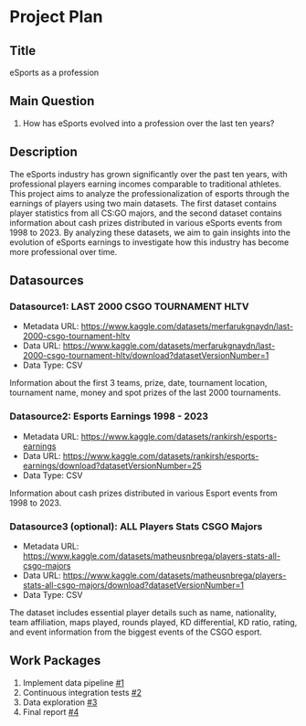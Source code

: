 # Project Plan

## Title

eSports as a profession

## Main Question

1. How has eSports evolved into a profession over the last ten years?

## Description

The eSports industry has grown significantly over the past ten years, with professional players earning incomes comparable to traditional athletes. This project aims to analyze the professionalization of esports through the earnings of players using two main datasets. The first dataset contains player statistics from all CS:GO majors, and the second dataset contains information about cash prizes distributed in various eSports events from 1998 to 2023. By analyzing these datasets, we aim to gain insights into the evolution of eSports earnings to investigate how this industry has become more professional over time.

## Datasources

<!-- Describe each datasources you plan to use in a section. Use the prefic "DatasourceX" where X is the id of the datasource. -->

### Datasource1: LAST 2000 CSGO TOURNAMENT HLTV
* Metadata URL: https://www.kaggle.com/datasets/merfarukgnaydn/last-2000-csgo-tournament-hltv
* Data URL: https://www.kaggle.com/datasets/merfarukgnaydn/last-2000-csgo-tournament-hltv/download?datasetVersionNumber=1
* Data Type: CSV

 Information about the first 3 teams, prize, date, tournament location, tournament name, money and spot prizes of the last 2000 tournaments.

### Datasource2: Esports Earnings 1998 - 2023
* Metadata URL: https://www.kaggle.com/datasets/rankirsh/esports-earnings
* Data URL: https://www.kaggle.com/datasets/rankirsh/esports-earnings/download?datasetVersionNumber=25
* Data Type: CSV

Information about cash prizes distributed in various Esport events from 1998 to 2023.

### Datasource3 (optional): ALL Players Stats CSGO Majors
* Metadata URL: https://www.kaggle.com/datasets/matheusnbrega/players-stats-all-csgo-majors
* Data URL: https://www.kaggle.com/datasets/matheusnbrega/players-stats-all-csgo-majors/download?datasetVersionNumber=1
* Data Type: CSV

The dataset includes essential player details such as name, nationality, team affiliation, maps played, rounds played, KD differential, KD ratio, rating, and event information from the biggest events of the CSGO esport.

## Work Packages

<!-- List of work packages ordered sequentially, each pointing to an issue with more details. -->

1. Implement data pipeline [#1][i1]
2. Continuous integration tests [#2][i2]
3. Data exploration [#3][i3]
4. Final report [#4][i4]

[i1]: https://github.com/egzoshift/made-template/issues/2
[i2]: https://github.com/egzoshift/made-template/issues/3
[i3]: https://github.com/egzoshift/made-template/issues/4
[i4]: https://github.com/egzoshift/made-template/issues/5
<!--[i5]: https://github.com/jvalue/made-template/issues/5 -->

